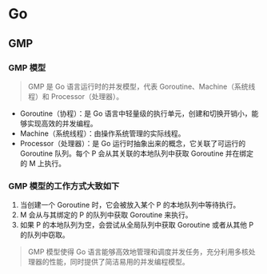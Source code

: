 # Go

## GMP

<!-- notecardId: 1735051308261 -->

### GMP 模型

> GMP 是 Go 语言运行时的并发模型，代表 Goroutine、Machine（系统线程）和 Processor（处理器）。

- Goroutine（协程）：是 Go 语言中轻量级的执行单元，创建和切换开销小，能够实现高效的并发编程。
- Machine（系统线程）：由操作系统管理的实际线程。
- Processor（处理器）：是 Go 运行时抽象出来的概念，它关联了可运行的 Goroutine 队列。每个 P 会从其关联的本地队列中获取 Goroutine 并在绑定的 M 上执行。

### GMP 模型的工作方式大致如下

1. 当创建一个 Goroutine 时，它会被放入某个 P 的本地队列中等待执行。
2. M 会从与其绑定的 P 的队列中获取 Goroutine 来执行。
3. 如果 P 的本地队列为空，会尝试从全局队列中获取 Goroutine 或者从其他 P 的队列中窃取。

> GMP 模型使得 Go 语言能够高效地管理和调度并发任务，充分利用多核处理器的性能，同时提供了简洁易用的并发编程模型。
